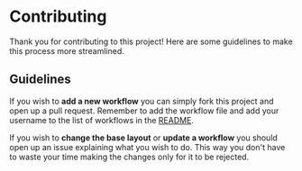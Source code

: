 # Contributing
Thank you for contributing to this project! Here are some guidelines to make this process more streamlined.

## Guidelines
If you wish to **add a new workflow** you can simply fork this project and open up a pull request. Remember to add the workflow file and add your username to the list of workflows in the [README](README.md).

If you wish to **change the base layout** or **update a workflow** you should open up an issue explaining what you wish to do. This way you don't have to waste your time making the changes only for it to be rejected.
